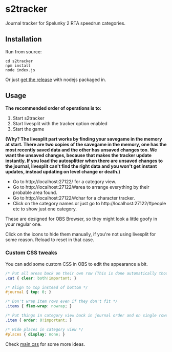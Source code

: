 # s2tracker
Journal tracker for Spelunky 2 RTA speedrun categories.

## Installation
Run from source:
```
cd s2tracker
npm install
node index.js
```
Or just [get the release](https://github.com/Dregu/s2tracker/releases/latest) with nodejs packaged in.

## Usage
**The recommended order of operations is to:**

1. Start s2tracker
2. Start livesplit with the tracker option enabled
3. Start the game

**(Why? The livesplit part works by finding your savegame in the memory at start. There are two copies of the savegame in the memory, one has the most recently saved data and the other has unsaved changes too. We want the unsaved changes, because that makes the tracker update instantly. If you load the autosplitter when there are unsaved changes to the journal, livesplit can't find the right data and you won't get instant updates, instead updating on level change or death.)**

- Go to http://localhost:27122/ for a category view.
- Go to http://localhost:27122/#area to arrange everything by their probable area found.
- Go to http://localhost:27122/#char for a character tracker.
- Click on the category names or just go to http://localhost:27122/#people etc to show just one category.

These are designed for OBS Browser, so they might look a little goofy in your regular one.

Click on the icons to hide them manually, if you're not using livesplit for some reason. Reload to reset in that case.

### Custom CSS tweaks
You can add some custom CSS in OBS to edit the appearance a bit.
```css
/* Put all areas back on their own row (This is done automatically though when width < 800px) */
.cat { clear: both!important; }

/* Align to top instead of bottom */
#journal { top: 0; }

/* Don't wrap item rows even if they don't fit */
.items { flex-wrap: nowrap; }

/* Put things in category view back in journal order and on single rows */
.item { order: 0!important; }

/* Hide places in category view */
#places { display: none; }
```
Check [main.css](https://github.com/Dregu/s2tracker/blob/master/static/main.css) for some more ideas.
